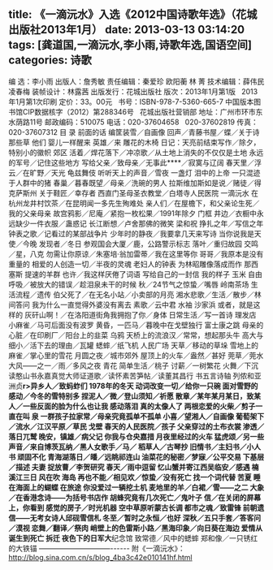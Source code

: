 title: 《一滴沅水》入选《2012中国诗歌年选》（花城出版社2013年1月）
date: 2013-03-13 03:14:20
tags: [龚道国,一滴沅水,李小雨,诗歌年选,国语空间]
categories: 诗歌
---
   编 选：李小雨
   出版人：詹秀敏
   责任编辑：秦爱珍 欧阳蘅 林 菁
   技术编辑：薛伟民 凌春梅
   装帧设计：林露茜
   出版发行：花城出版社
   版次：2013年1月第1版 &nbsp;
   2013年1月第1次印刷
   定价：33。00元
   &nbsp;
   书号：ISBN-978-7-5360-665-7
   中国版本图书馆CIP数据核字（2012）第2<!-- more -->88346号
   &nbsp;
   花城出版社营销部
   地址：广州市环市东水荫路11号
   邮政编码：510075
   电话：020-37604658 &nbsp;
   020-37602819
   传真：020-37607312
   目 录
   前面的话
   编筐装雪／自画像
   回声／青藤书屋／蝶／关于诗
   那些草
   他们
   婴儿一样醒来
   英雄／来
   雕花的木椅
   日记：天亮前结束写作／除夕，特别小的徽帜
   郊区
   活着／焊花落下／冲凉歌／从土地上消失的不仅仅是土地
   永远的军号／记住这些地方
   写给父亲／致母亲／无事此****／寂寞与辽阔
   春天里／浮云／在旷野／天光
   龟兹舞伎
   听听天上的声音／雪夜
   一盏灯
   泪中的上帝
   一只混迹于人群中的猪
   春巢／暮春既望／母亲／洗碗的男人
   拉斯维加斯如是说／赌徒／得克萨斯州
   关于鞋匠／幸存者
   西直门圣母圣衣教堂／白塔寺人民医院
   一滴沅水
   在杭州龙井村饮茶／在昆明闻一多先生殉难处
   亲人们／在屋檐下，和父亲论生死／我的父亲母亲
   故宫鸦影／尼庵／紧抱一枚松果／1991年除夕
   门框
   井边／衣橱中永远缺少一件衣服／蛊惑记
   长江断想／卢舍那佛的微笑
   梁和祝
   挣扎之年／写信之年
   钟表之歌／记看过的某部战争片
   少年时的静夜／我要拿几天来写诗
   当你说我是天使／今晚
   发现者／冬日
   参观国会大厦／鹿，公路警示标志
   落叶／重归故园
   交鸣／星，八克
   勿需让你原谅／朱塞培&middot;翁加雷蒂／我在这里等你
   哥哥／我原本是没有重量的
   相爱的人创造一切／半夜的灵魂
   老妇人的钟表
   为林昭雕像落成而作
   那西塞斯
   提速的羊群
   也许／我这样厌倦了词语
   写给自己的一封信
   我的样子
   玉米
   自由呼吸／被放大的错误／趁泪泉未干的时候
   秋／24节气之惊蛰／嘴唇
   岭南茶场
   生活流程／遗传
   伯父死了／在无名小站／小卖部的月亮
   湘水悲歌／生活／散步／林间答问
   我为什么一直觉得外婆没有离去
   素歌／云中君
   水袖
   沙家浜
   或者，就是这样的
   灰矸山啊！／在洛阳道街角我拥抱了你／身体
   日常生活／写一首诗
   理发店
   小麻雀／马可后面没有波罗
   黄昏，一匹马／暮晚中在戈壁独行
   富士康之跳
   母亲的心脏／在印刷厂／阳台上的韭菜
   乌鸦
   天桥上的流浪汉／常常，想起那头牛
   高大与细小／活下去的理由／瓦罐
   蟋蟀／纸飞机
   人民广场
   天草／移动的草垛
   雪地上的麻雀／掌心里的雪花
   月圆之夜／城市郊外
   屋顶上的火车／盎然／甚好
   莞草／莞水
   大风——之一／雨／多风之夜
   青花
   简单生活／桃子
   讨薪／一树繁花
   火舞／下沉
   读憨山书永嘉真觉大师证道歌／读怀素苦笋帖／读董其昌行
   书五言诗轴
   列侬和亚洲贞****r&gt;异乡人／致蚂蚱们
   1978年的冬天
   动词改变一切／给你一只碗
   面对雪野的感动／今冬的雪特别多
   捏泥人／微／登山须知／祈愿
   散章／某年某月某日，致某人／一些反面的脸为什么也让我
   感动落泪
   真的太像人了
   两根恋爱的火柴／剪子一直在叫
   泉
   一群孩子拉家常／母亲究竟孤单不孤单
   小喜／望湘人／自画像
   葡萄架下／流水／江汉平原／草民
   戈壁
   春天的人民医院／孩子
   父亲穿过的土布衣裳
   渗透／落日兀鹫
   晚安，镇雄／病父记
   你我与仓央嘉措
   月夜里经过的火车
   猛虎颂／另一些声音／来自博茨瓦纳／黑人女歌手／马／
   稻草人／古琴抄
   旧情书／主妇书／小人书
   顽固不化
   青海湖落日／皤／远眺祁连山
   油菜花的秘密／梦寐／公平交易
   下基层／描述
   夫妻
   捉放曹／李贺研究
   春天／雨中逗留
   忆山蟹并寄江西吴临安／感遇
   楠溪江三日
   风在吹
   海岛
   再也不能／相见欢／惊蛰／没有死亡
   找一个词代替
   苦夏
   睡在海面上的蝴蝶
   在旅途
   你没爱过一辆挖土机
   麦地里的羊／白裙／雪——之二
   大象／在香港念诗——为括号书店作
   胡蜂究竟有几次死亡／鬼叶子
   信／在关闭的屏幕上，你看到
   感觉的房子／时光机器
   空中草原听蒙古长调
   都市之魂／致雷锋
   前朝遗信——无考女诗人邱砚雪信札
   冬至／暂时之永恒／也好
   深秋／五只手套／答客问／漠视
   恋舞／翻译／祭肉
   峭壁上的色雷斯小路／黑海印象／向日葵在海边
   爱情从诞生到死亡
   拆迁
   夜色下的日军大****纪念馆
   致常德／风中的蟋蟀
   郑和像／一只锈红的大铁锚
  ——————————------
  附《一滴沅水》：
  http://blog.sina.com.cn/s/blog_4ba3c42e010141hf.html
